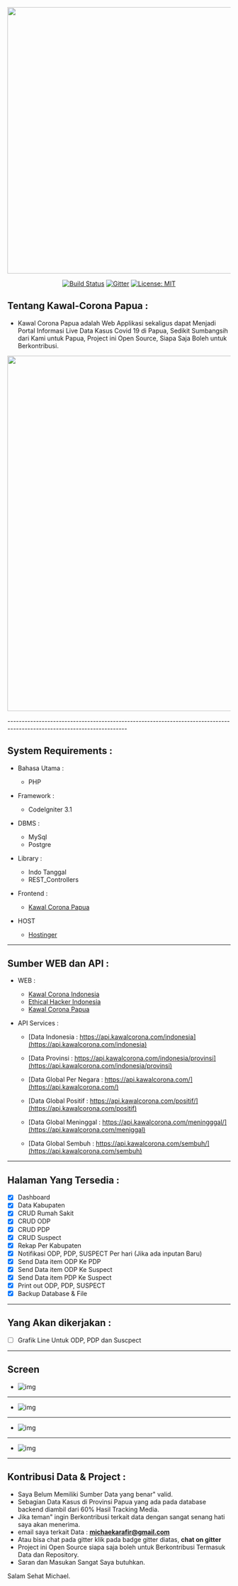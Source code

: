 <p align="center"><img src="https://live.staticflickr.com/65535/49846512092_cd3986a7f6_b.jpg" width="600px"></p>

<p align="center">
  <a href="https://travis-ci.com/Ekhel/backend-kawal-corona-papua"><img src="https://travis-ci.com/Ekhel/backend-kawal-corona-papua.svg?branch=master" alt="Build Status" target="_blank"></a>
  <a href="https://gitter.im/jayapura_django/community?utm_source=badge&utm_medium=badge&utm_campaign=pr-badge"><img src="https://badges.gitter.im/jayapura_django/community.svg" alt="Gitter" target="_blank"></a>
  <a href="https://github.com/Ekhel/frontend-kawal-corona-papua/blob/master/LICENSE"><img src="https://img.shields.io/badge/License-MIT-green.svg" alt="License: MIT" target="_blank"></a>
</p>

## Tentang Kawal-Corona Papua :
  - Kawal Corona Papua adalah Web Applikasi sekaligus dapat Menjadi Portal Informasi Live Data Kasus Covid 19 di Papua, Sedikit Sumbangsih dari Kami untuk Papua, Project ini Open Source, Siapa Saja Boleh untuk Berkontribusi.

<p align="center"><img src="https://github.com/Ekhel/KawalCoronaPapua/blob/master/assets/backend/images/repo%20mockup%20dashboard.jpg" width="800px"></p>
------------------------------------------------------------------------------------------------------------------------

## System Requirements :
* Bahasa Utama :
  - PHP

* Framework :
  - CodeIgniter 3.1

* DBMS :
  - MySql
  - Postgre

* Library :
  - Indo Tanggal
  - REST_Controllers

* Frontend :
  - [Kawal Corona Papua](https://github.com/Ekhel/frontend-kawal-corona-papua)

* HOST
  - [Hostinger](https://hostinger.co.id)

------------------------------------------------------------------------------

## Sumber WEB dan API :

* WEB :
  - [Kawal Corona Indonesia](https://kawalcorona.com)
  - [Ethical Hacker Indonesia](https://hack.co.id)
  - [Kawal Corona Papua](https://kawal-corona.herokuapp.com)


* API Services :
  - [Data Indonesia : https://api.kawalcorona.com/indonesia](https://api.kawalcorona.com/indonesia)

  - [Data Provinsi : https://api.kawalcorona.com/indonesia/provinsi](https://api.kawalcorona.com/indonesia/provinsi)

  - [Data Global Per Negara : https://api.kawalcorona.com/](https://api.kawalcorona.com/) 

  - [Data Global Positif : https://api.kawalcorona.com/positif/](https://api.kawalcorona.com/positif)

  - [Data Global Meninggal : https://api.kawalcorona.com/meningggal/](https://api.kawalcorona.com/meniggal)
  
  - [Data Global Sembuh : https://api.kawalcorona.com/sembuh/](https://api.kawalcorona.com/sembuh)


----------------------------------------------------------------------------------------------------------

## Halaman Yang Tersedia :
  - [x] Dashboard
  - [x] Data Kabupaten
  - [x] CRUD Rumah Sakit
  - [x] CRUD ODP
  - [x] CRUD PDP
  - [x] CRUD Suspect
  - [x] Rekap Per Kabupaten
  - [x] Notifikasi ODP, PDP, SUSPECT Per hari (Jika ada inputan Baru)
  - [x] Send Data item ODP Ke PDP
  - [x] Send Data item ODP Ke Suspect
  - [x] Send Data item PDP Ke Suspect
  - [x] Print out ODP, PDP, SUSPECT
  - [x] Backup Database & File

--------------------------------------------------------------------------------------------------------------

## Yang Akan dikerjakan : 
  - [ ] Grafik Line Untuk ODP, PDP dan Suscpect
---------------------------------------------------------------------------------------------------------------

## Screen

  - ![img](https://live.staticflickr.com/65535/49824804088_4e0db5db38_c.jpg)
  -------------------------------------------------------------------------------------------------------------
  - ![img](https://live.staticflickr.com/65535/49825336026_43808a9d7d_c.jpg)
  -------------------------------------------------------------------------------------------------------------
  - ![img](https://live.staticflickr.com/65535/49825656777_b7af6e753e_c.jpg)
  -------------------------------------------------------------------------------------------------------------
  - ![img](https://live.staticflickr.com/65535/49825657197_9f8e9c0501_c.jpg)

-------------------------------------------------------------------------------------------------------------------


## Kontribusi Data & Project :
  - Saya Belum Memiliki Sumber Data yang benar" valid.
  - Sebagian Data Kasus di Provinsi Papua yang ada pada database backend diambil dari 60% Hasil Tracking Media.
  - Jika teman" ingin Berkontribusi terkait data dengan sangat senang hati saya akan menerima.
  - email saya terkait Data : **michaekarafir@gmail.com**
  - Atau bisa chat pada gitter klik pada badge gitter diatas, **chat on gitter**
  - Project ini Open Source siapa saja boleh untuk Berkontribusi Termasuk Data dan Repository.
  - Saran dan Masukan Sangat Saya butuhkan.

  Salam Sehat
  Michael.
    
